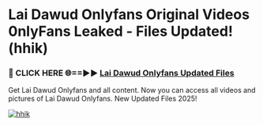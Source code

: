# Lai Dawud Onlyfans Original Videos 0nlyFans Leaked - Files Updated! (hhik)

<h3>🔴 CLICK HERE 🌐==►► <a href="https://tinyurl.com/2m67pmp6" rel="nofollow">Lai Dawud Onlyfans Updated Files</a></h3>

Get Lai Dawud Onlyfans and all content. Now you can access all videos and pictures of Lai Dawud Onlyfans. New Updated Files 2025!

[![hhik](https://i.imgur.com/H4QAA4z.gif)](https://tinyurl.com/2m67pmp6)